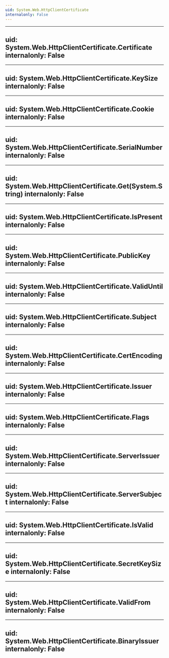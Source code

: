 ```yaml
---
uid: System.Web.HttpClientCertificate
internalonly: False
---
```


---
uid: System.Web.HttpClientCertificate.Certificate
internalonly: False
---

---
uid: System.Web.HttpClientCertificate.KeySize
internalonly: False
---

---
uid: System.Web.HttpClientCertificate.Cookie
internalonly: False
---

---
uid: System.Web.HttpClientCertificate.SerialNumber
internalonly: False
---

---
uid: System.Web.HttpClientCertificate.Get(System.String)
internalonly: False
---

---
uid: System.Web.HttpClientCertificate.IsPresent
internalonly: False
---

---
uid: System.Web.HttpClientCertificate.PublicKey
internalonly: False
---

---
uid: System.Web.HttpClientCertificate.ValidUntil
internalonly: False
---

---
uid: System.Web.HttpClientCertificate.Subject
internalonly: False
---

---
uid: System.Web.HttpClientCertificate.CertEncoding
internalonly: False
---

---
uid: System.Web.HttpClientCertificate.Issuer
internalonly: False
---

---
uid: System.Web.HttpClientCertificate.Flags
internalonly: False
---

---
uid: System.Web.HttpClientCertificate.ServerIssuer
internalonly: False
---

---
uid: System.Web.HttpClientCertificate.ServerSubject
internalonly: False
---

---
uid: System.Web.HttpClientCertificate.IsValid
internalonly: False
---

---
uid: System.Web.HttpClientCertificate.SecretKeySize
internalonly: False
---

---
uid: System.Web.HttpClientCertificate.ValidFrom
internalonly: False
---

---
uid: System.Web.HttpClientCertificate.BinaryIssuer
internalonly: False
---
